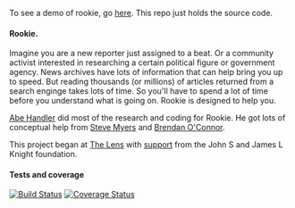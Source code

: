 To see a demo of rookie, go [here](http://rookielens.s3-website-us-west-2.amazonaws.com "here"). This repo just holds the source code.

#### Rookie.

Imagine you are a new reporter just assigned to a beat. Or a community activist interested in researching a certain political figure or government agency. News archives have lots of information that can help bring you up to speed. But reading thousands (or millions) of articles returned from a search enginge takes lots of time. So you'll have to spend a lot of time before you understand what is going on. Rookie is designed to help you. 

[Abe Handler](https://www.abehandler.com "Abe Handler") did most of the research and coding for Rookie. He got lots of conceptual help from [Steve Myers](https://twitter.com/myersnews "Steve Myers") and [Brendan O'Connor](http://brenocon.com "Brendan O'Connor").

This project began at [The Lens](http://www.thelensnola.org "The Lens") with [support](http://www.knightfoundation.org/grants/201550791/ "support") from the John S and James L Knight foundation.

#### Tests and coverage

[![Build Status](https://travis-ci.org/AbeHandler/rookie.svg?branch=master)](https://travis-ci.org/AbeHandler/rookie) [![Coverage Status](https://coveralls.io/repos/AbeHandler/rookie/badge.svg?branch=master&service=github)](https://coveralls.io/github/AbeHandler/rookie?branch=master)